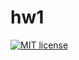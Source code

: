 # hw1

[![MIT license](https://img.shields.io/badge/license-MIT-blue.svg)](https://github.com/antkhorin/fp-homework/blob/master/hw1/LICENSE)
